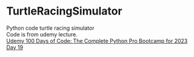 # TurtleRacingSimulator
Python code turtle racing simulator<br>
Code is from udemy lecture.<br>
<a href="https://www.udemy.com/course/100-days-of-code/">Udemy 100 Days of Code: The Complete Python Pro Bootcamp for 2023 Day 19</a>
